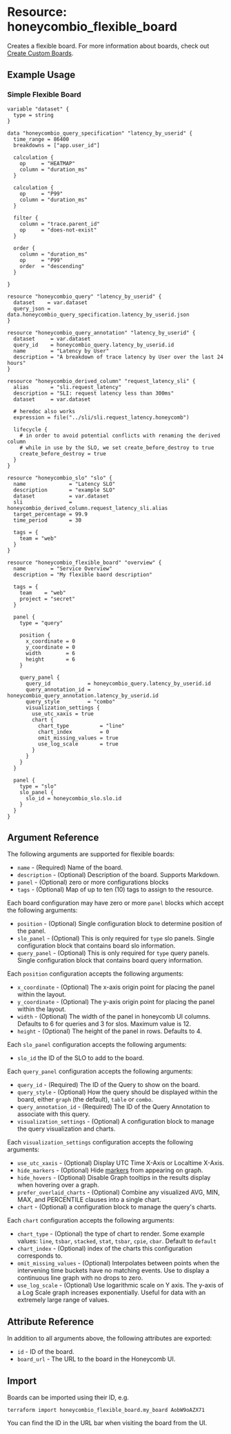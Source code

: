 # Resource: honeycombio_flexible_board

Creates a flexible board. For more information about boards, check out [Create Custom Boards](https://docs.honeycomb.io/observe/boards).

## Example Usage

### Simple Flexible Board

```hcl
variable "dataset" {
  type = string
}

data "honeycombio_query_specification" "latency_by_userid" {
  time_range = 86400
  breakdowns = ["app.user_id"]

  calculation {
    op     = "HEATMAP"
    column = "duration_ms"
  }

  calculation {
    op     = "P99"
    column = "duration_ms"
  }

  filter {
    column = "trace.parent_id"
    op     = "does-not-exist"
  }

  order {
    column = "duration_ms"
    op     = "P99"
    order  = "descending"
  }

}

resource "honeycombio_query" "latency_by_userid" {
  dataset    = var.dataset
  query_json = data.honeycombio_query_specification.latency_by_userid.json
}

resource "honeycombio_query_annotation" "latency_by_userid" {
  dataset     = var.dataset
  query_id    = honeycombio_query.latency_by_userid.id
  name        = "Latency by User"
  description = "A breakdown of trace latency by User over the last 24 hours"
}

resource "honeycombio_derived_column" "request_latency_sli" {
  alias       = "sli.request_latency"
  description = "SLI: request latency less than 300ms"
  dataset     = var.dataset

  # heredoc also works
  expression = file("../sli/sli.request_latency.honeycomb")

  lifecycle {
    # in order to avoid potential conflicts with renaming the derived column
    # while in use by the SLO, we set create_before_destroy to true
    create_before_destroy = true
  }
}

resource "honeycombio_slo" "slo" {
  name              = "Latency SLO"
  description       = "example SLO"
  dataset           = var.dataset
  sli               = honeycombio_derived_column.request_latency_sli.alias
  target_percentage = 99.9
  time_period       = 30

  tags = {
    team = "web"
  }
}

resource "honeycombio_flexible_board" "overview" {
  name        = "Service Overview"
  description = "My flexible baord description"

  tags = {
    team    = "web"
    project = "secret"
  }

  panel {
    type = "query"

    position {
      x_coordinate = 0
      y_coordinate = 0
      width        = 6
      height       = 6
    }

    query_panel {
      query_id            = honeycombio_query.latency_by_userid.id
      query_annotation_id = honeycombio_query_annotation.latency_by_userid.id
      query_style         = "combo"
      visualization_settings {
        use_utc_xaxis = true
        chart {
          chart_type          = "line"
          chart_index         = 0
          omit_missing_values = true
          use_log_scale       = true
        }
      }
    }
  }

  panel {
    type = "slo"
    slo_panel {
      slo_id = honeycombio_slo.slo.id
    }
  }
}
```

## Argument Reference

The following arguments are supported for flexible boards:

- `name` - (Required) Name of the board.
- `description` - (Optional) Description of the board. Supports Markdown.
- `panel` - (Optional) zero or more configurations blocks
- `tags` - (Optional) Map of up to ten (10) tags to assign to the resource.

Each board configuration may have zero or more `panel` blocks which accept the following arguments:

- `position` - (Optional) Single configuration block to determine position of the panel.
- `slo_panel` - (Optional) This is only required for `type` slo panels. Single configuration block that contains board slo information.
- `query_panel` - (Optional) This is only required for `type` query panels. Single configuration block that contains board query information.

Each `position` configuration accepts the following arguments:

- `x_coordinate` - (Optional) The x-axis origin point for placing the panel within the layout.
- `y_coordinate` - (Optional) The y-axis origin point for placing the panel within the layout.
- `width` - (Optional) The width of the panel in honeycomb UI columns. Defaults to 6 for queries and 3 for slos. Maximum value is 12.
- `height` - (Optional) The height of the panel in rows. Defaults to 4.

Each `slo_panel` configuration accepts the following arguments:

- `slo_id` the ID of the SLO to add to the board.

Each `query_panel` configuration accepts the following arguments:

- `query_id` - (Required) The ID of the Query to show on the board.
- `query_style` - (Optional) How the query should be displayed within the board, either `graph` (the default), `table` or `combo`.
- `query_annotation_id` - (Required) The ID of the Query Annotation to associate with this query.
- `visualization_settings` - (Optional) A configuration block to manage the query visualization and charts.

Each `visualization_settings` configuration accepts the following arguments:

- `use_utc_xaxis` - (Optional) Display UTC Time X-Axis or Localtime X-Axis.
- `hide_markers` - (Optional) Hide [markers](https://docs.honeycomb.io/investigate/query/customize-results/#markers) from appearing on graph.
- `hide_hovers` - (Optional) Disable Graph tooltips in the results display when hovering over a graph.
- `prefer_overlaid_charts` - (Optional) Combine any visualized AVG, MIN, MAX, and PERCENTILE clauses into a single chart.
- `chart` - (Optional) a configuration block to manage the query's charts.

Each `chart` configuration accepts the following arguments:

- `chart_type` - (Optional) the type of chart to render. Some example values: `line`, `tsbar`, `stacked`, `stat`, `tsbar`, `cpie`, `cbar`. Default to `default`
- `chart_index` - (Optional) index of the charts this configuration corresponds to.
- `omit_missing_values` - (Optional) Interpolates between points when the intervening time buckets have no matching events. Use to display a continuous line graph with no drops to zero.
- `use_log_scale` - (Optional) Use logarithmic scale on Y axis. The y-axis of a Log Scale graph increases exponentially. Useful for data with an extremely large range of values.

## Attribute Reference

In addition to all arguments above, the following attributes are exported:

- `id` - ID of the board.
- `board_url` - The URL to the board in the Honeycomb UI.

## Import

Boards can be imported using their ID, e.g.

```shell
terraform import honeycombio_flexible_board.my_board AobW9oAZX71
```

You can find the ID in the URL bar when visiting the board from the UI.
